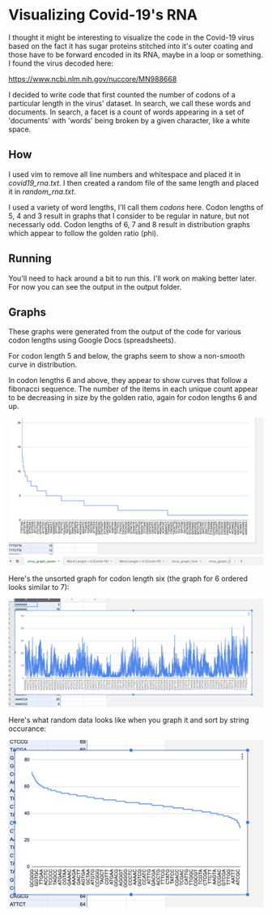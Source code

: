 # Visualizing Covid-19's RNA 
I thought it might be interesting to visualize the code in the Covid-19 virus based on the fact it has sugar proteins stitched into it's outer coating and those have to be forward encoded in its RNA, maybe in a loop or something. I found the virus decoded here:

https://www.ncbi.nlm.nih.gov/nuccore/MN988668

I decided to write code that first counted the number of codons of a particular length in the virus' dataset. In search, we call these words and documents. In search, a facet is a count of words appearing in a set of 'documents' with 'words' being broken by a given character, like a white space.

## How
I used vim to remove all line numbers and whitespace and placed it in *covid19_rna.txt*. I then created a random file of the same length and placed it in *random_rna.txt*.

I used a variety of word lengths, I'll call them *codons* here. Codon lengths of 5, 4 and 3 result in graphs that I consider to be regular in nature, but not necessarly odd. Codon lengths of 6, 7 and 8 result in distribution graphs which appear to follow the golden ratio (phi).

## Running
You'll need to hack around a bit to run this. I'll work on making better later. For now you can see the output in the output folder.

## Graphs
These graphs were generated from the output of the code for various codon lengths using Google Docs (spreadsheets).

For codon length 5 and below, the graphs seem to show a non-smooth curve in distribution. 

In codon lengths 6 and above, they appear to show curves that follow a fibonacci sequence. The number of the items in each unique count appear to be decreasing in size by the golden ratio, again for codon lengths 6 and up.

![word length is 7](https://github.com/kordless/covid19_viz/blob/master/pics/virus_graph_seven.png?raw=true)

Here's the unsorted graph for codon length six (the graph for 6 ordered looks similar to 7):

![word length is 6](https://github.com/kordless/covid19_viz/blob/master/pics/unsorted_virus_graph_six.png?raw=true)

Here's what random data looks like when you graph it and sort by string occurance:

![random data - word length is 6](https://github.com/kordless/covid19_viz/blob/master/pics/random_graph.png?raw=true)
